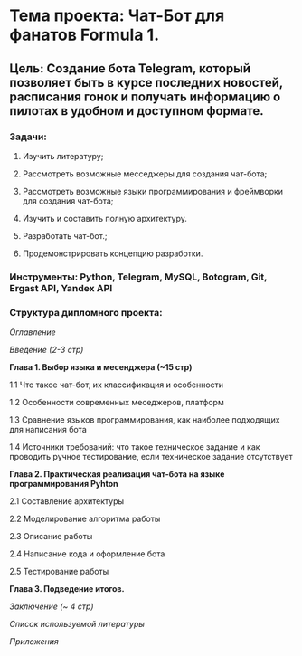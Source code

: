# **Тема проекта**: Чат-Бот для фанатов Formula 1. 
## **Цель**: Создание бота Telegram, который позволяет быть в курсе последних новостей, расписания гонок и получать информацию о пилотах в удобном и доступном формате. 

### **Задачи**:   

1. Изучить литературу;    

2. Рассмотреть возможные месседжеры для создания чат-бота; 

3. Рассмотреть возможные языки программирования и фреймворки для создания чат-бота;  

4. Изучить и составить полную архитектуру.

5. Разработать чат-бот.;  

6. Продемонстрировать концепцию разработки. 

### **Инструменты**: Python, Telegram, MySQL, Botogram, Git, Ergast API, Yandex API   

### **Структура дипломного проекта**:   

_Оглавление_  

_Введение (2-3 стр)_ 

**Глава 1. Выбор языка и месенджера (~15 стр)**  

1.1 Что такое чат-бот, их классификация и особенности  

1.2 Особенности современных меседжеров, платформ 

1.3 Сравнение языков программирования, как наиболее подходящих для написания бота 

1.4 Источники требований: что такое техническое задание и как проводить ручное тестирование, если техническое задание отсутствует  

**Глава 2. Практическая реализация чат-бота на языке программирования Pyhton**  

2.1 Составление архитектуры  

2.2 Моделирование алгоритма работы  

2.3 Описание работы  

2.4 Написание кода и оформление бота 

2.5 Тестирование работы  

**Глава 3. Подведение итогов.**  

_Заключение (~ 4 стр)_ 

_Список используемой литературы_ 

_Приложения_